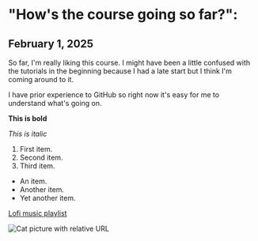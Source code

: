 # "How's the course going so far?":

## February 1, 2025

So far, I'm really liking this course. I might have been a little confused with the tutorials in the beginning because I had a late start but I think I'm coming around to it.

I have prior experience to GitHub so right now it's easy for me to understand what's going on. 

**This is bold**

*This is italic*

1. First item.
2. Second item.
3. Third item.

- An item.
- Another item.
- Yet another item.

[Lofi music playlist](https://www.youtube.com/watch?v=01dn67QubYQ)

![Cat picture with relative URL](./img/cat-sleeping-yellow-pillow.jpg)



